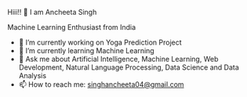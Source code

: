 Hiii!! 👋 I am Ancheeta Singh

Machine Learning Enthusiast from India


- 🔭 I’m currently working on Yoga Prediction Project
- 🌱 I’m currently learning Machine Learning
- 💬 Ask me about Artificial Intelligence, Machine Learning, Web Development, Natural Language Processing, Data Science and Data Analysis
- 📫 How to reach me: singhancheeta04@gmail.com


